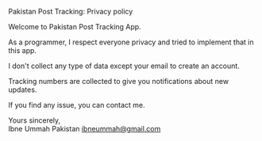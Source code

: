Pakistan Post Tracking: Privacy policy

Welcome to Pakistan Post Tracking App.

As a programmer, I respect everyone privacy and tried to implement that in this app.

I don't collect any type of data except your email to create an account.

Tracking numbers are collected to give you notifications about new updates.

If you find any issue, you can contact me.


Yours sincerely,  
Ibne Ummah
Pakistan
ibneummah@gmail.com
